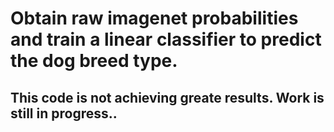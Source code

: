 # Obtain raw imagenet probabilities and train a linear classifier to predict the dog breed type.

## This code is not achieving greate results. Work is still in progress..
